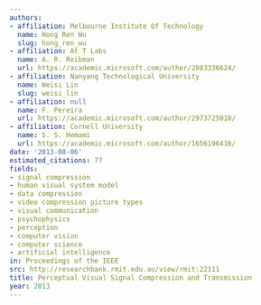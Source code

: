 ```yaml
---
authors:
- affiliation: Melbourne Institute Of Technology
  name: Hong Ren Wu
  slug: hong_ren_wu
- affiliation: At T Labs
  name: A. R. Reibman
  url: https://academic.microsoft.com/author/2083336624/
- affiliation: Nanyang Technological University
  name: Weisi Lin
  slug: weisi_lin
- affiliation: null
  name: F. Pereira
  url: https://academic.microsoft.com/author/2973725010/
- affiliation: Cornell University
  name: S. S. Hemami
  url: https://academic.microsoft.com/author/1656196416/
date: '2013-08-06'
estimated_citations: 77
fields:
- signal compression
- human visual system model
- data compression
- video compression picture types
- visual communication
- psychophysics
- perception
- computer vision
- computer science
- artificial intelligence
in: Proceedings of the IEEE
src: http://researchbank.rmit.edu.au/view/rmit:22111
title: Perceptual Visual Signal Compression and Transmission
year: 2013
---
```

